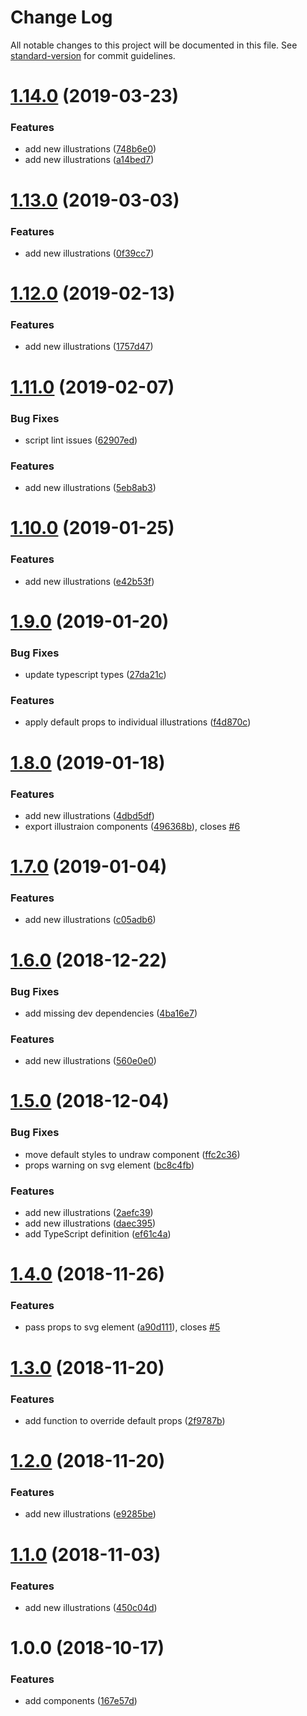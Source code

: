 # Change Log

All notable changes to this project will be documented in this file. See [standard-version](https://github.com/conventional-changelog/standard-version) for commit guidelines.

# [1.14.0](https://github.com/justinlettau/react-undraw/compare/v1.13.0...v1.14.0) (2019-03-23)


### Features

* add new illustrations ([748b6e0](https://github.com/justinlettau/react-undraw/commit/748b6e0))
* add new illustrations ([a14bed7](https://github.com/justinlettau/react-undraw/commit/a14bed7))



<a name="1.13.0"></a>
# [1.13.0](https://github.com/justinlettau/react-undraw/compare/v1.12.0...v1.13.0) (2019-03-03)


### Features

* add new illustrations ([0f39cc7](https://github.com/justinlettau/react-undraw/commit/0f39cc7))



<a name="1.12.0"></a>
# [1.12.0](https://github.com/justinlettau/react-undraw/compare/v1.11.0...v1.12.0) (2019-02-13)


### Features

* add new illustrations ([1757d47](https://github.com/justinlettau/react-undraw/commit/1757d47))



<a name="1.11.0"></a>
# [1.11.0](https://github.com/justinlettau/react-undraw/compare/v1.10.0...v1.11.0) (2019-02-07)


### Bug Fixes

* script lint issues ([62907ed](https://github.com/justinlettau/react-undraw/commit/62907ed))


### Features

* add new illustrations ([5eb8ab3](https://github.com/justinlettau/react-undraw/commit/5eb8ab3))



<a name="1.10.0"></a>
# [1.10.0](https://github.com/justinlettau/react-undraw/compare/v1.9.0...v1.10.0) (2019-01-25)


### Features

* add new illustrations ([e42b53f](https://github.com/justinlettau/react-undraw/commit/e42b53f))



<a name="1.9.0"></a>
# [1.9.0](https://github.com/justinlettau/react-undraw/compare/v1.8.0...v1.9.0) (2019-01-20)


### Bug Fixes

* update typescript types ([27da21c](https://github.com/justinlettau/react-undraw/commit/27da21c))


### Features

* apply default props to individual illustrations ([f4d870c](https://github.com/justinlettau/react-undraw/commit/f4d870c))



<a name="1.8.0"></a>

# [1.8.0](https://github.com/justinlettau/react-undraw/compare/v1.7.0...v1.8.0) (2019-01-18)

### Features

- add new illustrations ([4dbd5df](https://github.com/justinlettau/react-undraw/commit/4dbd5df))
- export illustraion components ([496368b](https://github.com/justinlettau/react-undraw/commit/496368b)), closes [#6](https://github.com/justinlettau/react-undraw/issues/6)

<a name="1.7.0"></a>

# [1.7.0](https://github.com/justinlettau/react-undraw/compare/v1.6.0...v1.7.0) (2019-01-04)

### Features

- add new illustrations ([c05adb6](https://github.com/justinlettau/react-undraw/commit/c05adb6))

<a name="1.6.0"></a>

# [1.6.0](https://github.com/justinlettau/react-undraw/compare/v1.5.0...v1.6.0) (2018-12-22)

### Bug Fixes

- add missing dev dependencies ([4ba16e7](https://github.com/justinlettau/react-undraw/commit/4ba16e7))

### Features

- add new illustrations ([560e0e0](https://github.com/justinlettau/react-undraw/commit/560e0e0))

<a name="1.5.0"></a>

# [1.5.0](https://github.com/justinlettau/react-undraw/compare/v1.4.0...v1.5.0) (2018-12-04)

### Bug Fixes

- move default styles to undraw component ([ffc2c36](https://github.com/justinlettau/react-undraw/commit/ffc2c36))
- props warning on svg element ([bc8c4fb](https://github.com/justinlettau/react-undraw/commit/bc8c4fb))

### Features

- add new illustrations ([2aefc39](https://github.com/justinlettau/react-undraw/commit/2aefc39))
- add new illustrations ([daec395](https://github.com/justinlettau/react-undraw/commit/daec395))
- add TypeScript definition ([ef61c4a](https://github.com/justinlettau/react-undraw/commit/ef61c4a))

<a name="1.4.0"></a>

# [1.4.0](https://github.com/justinlettau/react-undraw/compare/v1.3.0...v1.4.0) (2018-11-26)

### Features

- pass props to svg element ([a90d111](https://github.com/justinlettau/react-undraw/commit/a90d111)), closes [#5](https://github.com/justinlettau/react-undraw/issues/5)

<a name="1.3.0"></a>

# [1.3.0](https://github.com/justinlettau/react-undraw/compare/v1.2.0...v1.3.0) (2018-11-20)

### Features

- add function to override default props ([2f9787b](https://github.com/justinlettau/react-undraw/commit/2f9787b))

<a name="1.2.0"></a>

# [1.2.0](https://github.com/justinlettau/react-undraw/compare/v1.1.0...v1.2.0) (2018-11-20)

### Features

- add new illustrations ([e9285be](https://github.com/justinlettau/react-undraw/commit/e9285be))

<a name="1.1.0"></a>

# [1.1.0](https://github.com/justinlettau/react-undraw/compare/v1.0.0...v1.1.0) (2018-11-03)

### Features

- add new illustrations ([450c04d](https://github.com/justinlettau/react-undraw/commit/450c04d))

<a name="1.0.0"></a>

# 1.0.0 (2018-10-17)

### Features

- add components ([167e57d](https://github.com/justinlettau/react-undraw/commit/167e57d))
